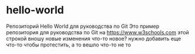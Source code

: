 # hello-world
Репозиторий Hello World для руководства по Git
Это пример репозитория для руководства по Git на https://www.w3schools.com
этой строкой вношу новые изменения
что-то новое? нужно добавить еще что-то чтобы протестить,
а то вешло что-то не то  
